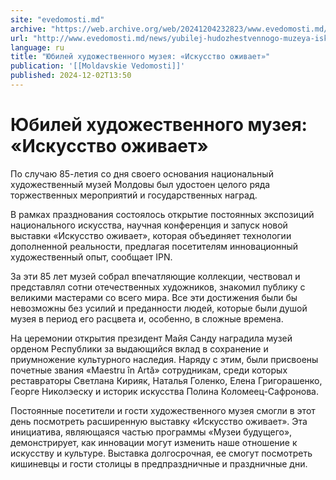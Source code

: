 ```yaml
---
site: "evedomosti.md"
archive: "https://web.archive.org/web/20241204232823/www.evedomosti.md/news/yubilej-hudozhestvennogo-muzeya-iskusstvo-ozhivaet"
url: "http://www.evedomosti.md/news/yubilej-hudozhestvennogo-muzeya-iskusstvo-ozhivaet"
language: ru
title: "Юбилей художественного музея: «Искусство оживает»"
publication: '[[Moldavskie Vedomosti]]'
published: 2024-12-02T13:50
---
```


# Юбилей художественного музея: «Искусство оживает»

По случаю 85-летия со дня своего основания национальный художественный музей Молдовы был удостоен целого ряда торжественных мероприятий и государственных наград.

В рамках празднования состоялось открытие постоянных экспозиций национального искусства, научная конференция и запуск новой выставки «Искусство оживает», которая объединяет технологии дополненной реальности, предлагая посетителям инновационный художественный опыт, сообщает IPN.

За эти 85 лет музей собрал впечатляющие коллекции, чествовал и представлял сотни отечественных художников, знакомил публику с великими мастерами со всего мира. Все эти достижения были бы невозможны без усилий и преданности людей, которые были душой музея в период его расцвета и, особенно, в сложные времена.

На церемонии открытия президент Майя Санду наградила музей орденом Республики за выдающийся вклад в сохранение и приумножение культурного наследия. Наряду с этим, были присвоены почетные звания «Maestru în Artă» сотрудникам, среди которых реставраторы Светлана Кирияк, Наталья Голенко, Елена Григорашенко, Георге Николэеску и историк искусства Полина Коломеец-Сафронова.

Постоянные посетители и гости художественного музея смогли в этот день посмотреть расширенную выставку «Искусство оживает». Эта инициатива, являющаяся частью программы «Музеи будущего», демонстрирует, как инновации могут изменить наше отношение к искусству и культуре. Выставка долгосрочная, ее смогут посмотреть кишиневцы и гости столицы в предпраздничные и праздничные дни.
